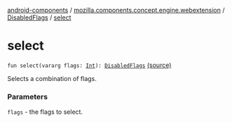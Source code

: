 [android-components](../../index.md) / [mozilla.components.concept.engine.webextension](../index.md) / [DisabledFlags](index.md) / [select](./select.md)

# select

`fun select(vararg flags: `[`Int`](https://kotlinlang.org/api/latest/jvm/stdlib/kotlin/-int/index.html)`): `[`DisabledFlags`](index.md) [(source)](https://github.com/mozilla-mobile/android-components/blob/master/components/concept/engine/src/main/java/mozilla/components/concept/engine/webextension/WebExtension.kt#L431)

Selects a combination of flags.

### Parameters

`flags` - the flags to select.